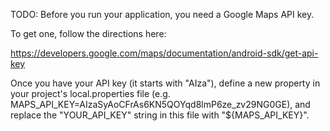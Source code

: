 TODO: Before you run your application, you need a Google Maps API key.

To get one, follow the directions here:

https://developers.google.com/maps/documentation/android-sdk/get-api-key

Once you have your API key (it starts with "AIza"), define a new property in your
project's local.properties file (e.g. MAPS_API_KEY=AIzaSyAoCFrAs6KN5QOYqd8lmP6ze_zv29NG0GE), and replace the
"YOUR_API_KEY" string in this file with "${MAPS_API_KEY}".